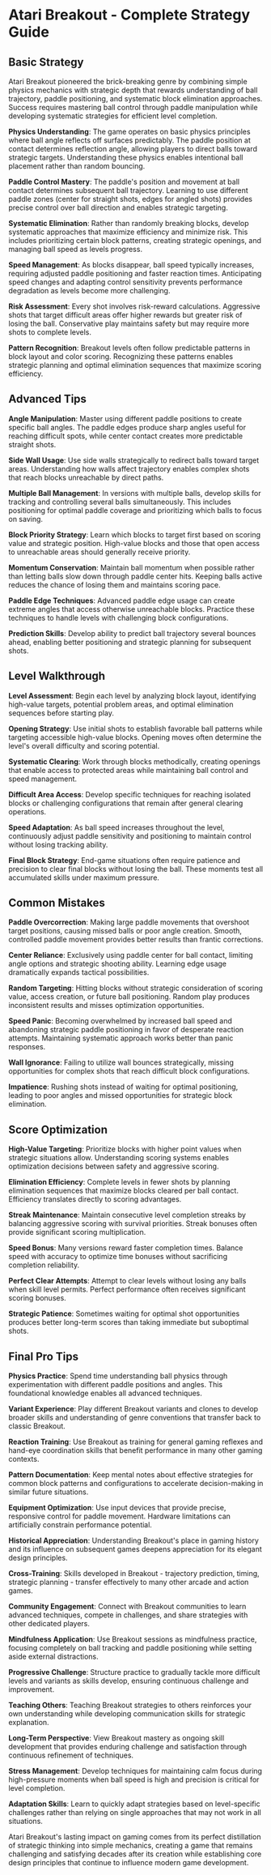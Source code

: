 # Atari Breakout - Complete Strategy Guide

## Basic Strategy

Atari Breakout pioneered the brick-breaking genre by combining simple physics mechanics with strategic depth that rewards understanding of ball trajectory, paddle positioning, and systematic block elimination approaches. Success requires mastering ball control through paddle manipulation while developing systematic strategies for efficient level completion.

**Physics Understanding**: The game operates on basic physics principles where ball angle reflects off surfaces predictably. The paddle position at contact determines reflection angle, allowing players to direct balls toward strategic targets. Understanding these physics enables intentional ball placement rather than random bouncing.

**Paddle Control Mastery**: The paddle's position and movement at ball contact determines subsequent ball trajectory. Learning to use different paddle zones (center for straight shots, edges for angled shots) provides precise control over ball direction and enables strategic targeting.

**Systematic Elimination**: Rather than randomly breaking blocks, develop systematic approaches that maximize efficiency and minimize risk. This includes prioritizing certain block patterns, creating strategic openings, and managing ball speed as levels progress.

**Speed Management**: As blocks disappear, ball speed typically increases, requiring adjusted paddle positioning and faster reaction times. Anticipating speed changes and adapting control sensitivity prevents performance degradation as levels become more challenging.

**Risk Assessment**: Every shot involves risk-reward calculations. Aggressive shots that target difficult areas offer higher rewards but greater risk of losing the ball. Conservative play maintains safety but may require more shots to complete levels.

**Pattern Recognition**: Breakout levels often follow predictable patterns in block layout and color scoring. Recognizing these patterns enables strategic planning and optimal elimination sequences that maximize scoring efficiency.

## Advanced Tips

**Angle Manipulation**: Master using different paddle positions to create specific ball angles. The paddle edges produce sharp angles useful for reaching difficult spots, while center contact creates more predictable straight shots.

**Side Wall Usage**: Use side walls strategically to redirect balls toward target areas. Understanding how walls affect trajectory enables complex shots that reach blocks unreachable by direct paths.

**Multiple Ball Management**: In versions with multiple balls, develop skills for tracking and controlling several balls simultaneously. This includes positioning for optimal paddle coverage and prioritizing which balls to focus on saving.

**Block Priority Strategy**: Learn which blocks to target first based on scoring value and strategic position. High-value blocks and those that open access to unreachable areas should generally receive priority.

**Momentum Conservation**: Maintain ball momentum when possible rather than letting balls slow down through paddle center hits. Keeping balls active reduces the chance of losing them and maintains scoring pace.

**Paddle Edge Techniques**: Advanced paddle edge usage can create extreme angles that access otherwise unreachable blocks. Practice these techniques to handle levels with challenging block configurations.

**Prediction Skills**: Develop ability to predict ball trajectory several bounces ahead, enabling better positioning and strategic planning for subsequent shots.

## Level Walkthrough

**Level Assessment**: Begin each level by analyzing block layout, identifying high-value targets, potential problem areas, and optimal elimination sequences before starting play.

**Opening Strategy**: Use initial shots to establish favorable ball patterns while targeting accessible high-value blocks. Opening moves often determine the level's overall difficulty and scoring potential.

**Systematic Clearing**: Work through blocks methodically, creating openings that enable access to protected areas while maintaining ball control and speed management.

**Difficult Area Access**: Develop specific techniques for reaching isolated blocks or challenging configurations that remain after general clearing operations.

**Speed Adaptation**: As ball speed increases throughout the level, continuously adjust paddle sensitivity and positioning to maintain control without losing tracking ability.

**Final Block Strategy**: End-game situations often require patience and precision to clear final blocks without losing the ball. These moments test all accumulated skills under maximum pressure.

## Common Mistakes

**Paddle Overcorrection**: Making large paddle movements that overshoot target positions, causing missed balls or poor angle creation. Smooth, controlled paddle movement provides better results than frantic corrections.

**Center Reliance**: Exclusively using paddle center for ball contact, limiting angle options and strategic shooting ability. Learning edge usage dramatically expands tactical possibilities.

**Random Targeting**: Hitting blocks without strategic consideration of scoring value, access creation, or future ball positioning. Random play produces inconsistent results and misses optimization opportunities.

**Speed Panic**: Becoming overwhelmed by increased ball speed and abandoning strategic paddle positioning in favor of desperate reaction attempts. Maintaining systematic approach works better than panic responses.

**Wall Ignorance**: Failing to utilize wall bounces strategically, missing opportunities for complex shots that reach difficult block configurations.

**Impatience**: Rushing shots instead of waiting for optimal positioning, leading to poor angles and missed opportunities for strategic block elimination.

## Score Optimization

**High-Value Targeting**: Prioritize blocks with higher point values when strategic situations allow. Understanding scoring systems enables optimization decisions between safety and aggressive scoring.

**Elimination Efficiency**: Complete levels in fewer shots by planning elimination sequences that maximize blocks cleared per ball contact. Efficiency translates directly to scoring advantages.

**Streak Maintenance**: Maintain consecutive level completion streaks by balancing aggressive scoring with survival priorities. Streak bonuses often provide significant scoring multiplication.

**Speed Bonus**: Many versions reward faster completion times. Balance speed with accuracy to optimize time bonuses without sacrificing completion reliability.

**Perfect Clear Attempts**: Attempt to clear levels without losing any balls when skill level permits. Perfect performance often receives significant scoring bonuses.

**Strategic Patience**: Sometimes waiting for optimal shot opportunities produces better long-term scores than taking immediate but suboptimal shots.

## Final Pro Tips

**Physics Practice**: Spend time understanding ball physics through experimentation with different paddle positions and angles. This foundational knowledge enables all advanced techniques.

**Variant Experience**: Play different Breakout variants and clones to develop broader skills and understanding of genre conventions that transfer back to classic Breakout.

**Reaction Training**: Use Breakout as training for general gaming reflexes and hand-eye coordination skills that benefit performance in many other gaming contexts.

**Pattern Documentation**: Keep mental notes about effective strategies for common block patterns and configurations to accelerate decision-making in similar future situations.

**Equipment Optimization**: Use input devices that provide precise, responsive control for paddle movement. Hardware limitations can artificially constrain performance potential.

**Historical Appreciation**: Understanding Breakout's place in gaming history and its influence on subsequent games deepens appreciation for its elegant design principles.

**Cross-Training**: Skills developed in Breakout - trajectory prediction, timing, strategic planning - transfer effectively to many other arcade and action games.

**Community Engagement**: Connect with Breakout communities to learn advanced techniques, compete in challenges, and share strategies with other dedicated players.

**Mindfulness Application**: Use Breakout sessions as mindfulness practice, focusing completely on ball tracking and paddle positioning while setting aside external distractions.

**Progressive Challenge**: Structure practice to gradually tackle more difficult levels and variants as skills develop, ensuring continuous challenge and improvement.

**Teaching Others**: Teaching Breakout strategies to others reinforces your own understanding while developing communication skills for strategic explanation.

**Long-Term Perspective**: View Breakout mastery as ongoing skill development that provides enduring challenge and satisfaction through continuous refinement of techniques.

**Stress Management**: Develop techniques for maintaining calm focus during high-pressure moments when ball speed is high and precision is critical for level completion.

**Adaptation Skills**: Learn to quickly adapt strategies based on level-specific challenges rather than relying on single approaches that may not work in all situations.

Atari Breakout's lasting impact on gaming comes from its perfect distillation of strategic thinking into simple mechanics, creating a game that remains challenging and satisfying decades after its creation while establishing core design principles that continue to influence modern game development.